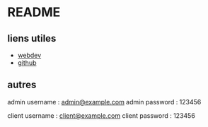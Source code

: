# README

## liens utiles

- [webdev](https://e2296673.webdev.cmaisonneuve.qc.ca/gestion_recette_mvc-tp3/login)
- [github]()

## autres

admin username : <admin@example.com>
admin password : 123456

client username : <client@example.com>
client password : 123456
